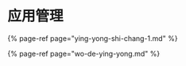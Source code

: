 # 应用管理



{% page-ref page="ying-yong-shi-chang-1.md" %}

{% page-ref page="wo-de-ying-yong.md" %}



